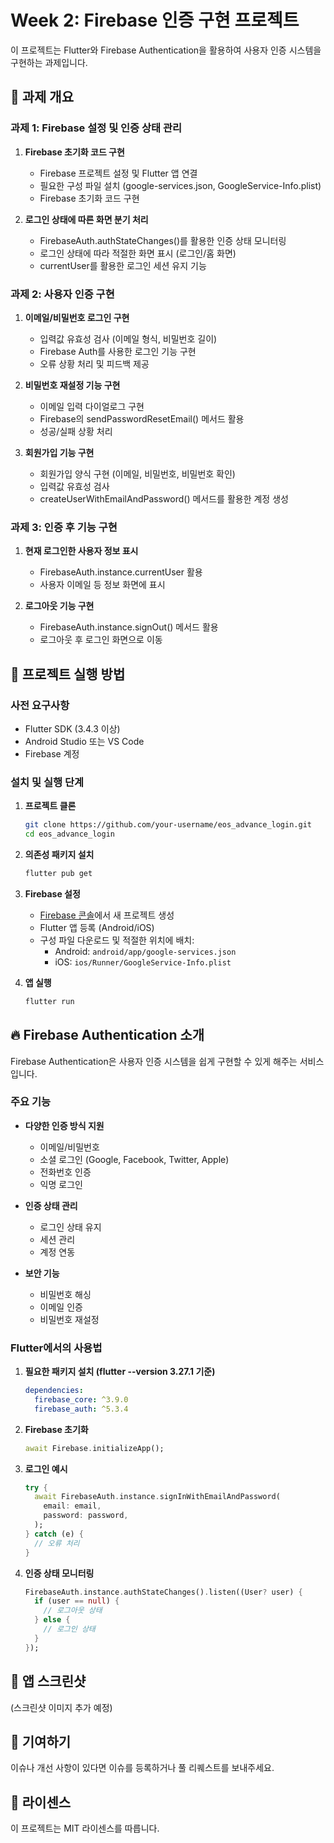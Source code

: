 # Week 2: Firebase 인증 구현 프로젝트

이 프로젝트는 Flutter와 Firebase Authentication을 활용하여 사용자 인증 시스템을 구현하는 과제입니다.

## 📝 과제 개요

### 과제 1: Firebase 설정 및 인증 상태 관리
1. **Firebase 초기화 코드 구현**
   - Firebase 프로젝트 설정 및 Flutter 앱 연결
   - 필요한 구성 파일 설치 (google-services.json, GoogleService-Info.plist)
   - Firebase 초기화 코드 구현

2. **로그인 상태에 따른 화면 분기 처리**
   - FirebaseAuth.authStateChanges()를 활용한 인증 상태 모니터링
   - 로그인 상태에 따라 적절한 화면 표시 (로그인/홈 화면)
   - currentUser를 활용한 로그인 세션 유지 기능

### 과제 2: 사용자 인증 구현
1. **이메일/비밀번호 로그인 구현**
   - 입력값 유효성 검사 (이메일 형식, 비밀번호 길이)
   - Firebase Auth를 사용한 로그인 기능 구현
   - 오류 상황 처리 및 피드백 제공

2. **비밀번호 재설정 기능 구현**
   - 이메일 입력 다이얼로그 구현
   - Firebase의 sendPasswordResetEmail() 메서드 활용
   - 성공/실패 상황 처리

3. **회원가입 기능 구현**
   - 회원가입 양식 구현 (이메일, 비밀번호, 비밀번호 확인)
   - 입력값 유효성 검사
   - createUserWithEmailAndPassword() 메서드를 활용한 계정 생성

### 과제 3: 인증 후 기능 구현
1. **현재 로그인한 사용자 정보 표시**
   - FirebaseAuth.instance.currentUser 활용
   - 사용자 이메일 등 정보 화면에 표시

2. **로그아웃 기능 구현**
   - FirebaseAuth.instance.signOut() 메서드 활용
   - 로그아웃 후 로그인 화면으로 이동

## 🚀 프로젝트 실행 방법

### 사전 요구사항
- Flutter SDK (3.4.3 이상)
- Android Studio 또는 VS Code
- Firebase 계정

### 설치 및 실행 단계

1. **프로젝트 클론**
   ```bash
   git clone https://github.com/your-username/eos_advance_login.git
   cd eos_advance_login
   ```

2. **의존성 패키지 설치**
   ```bash
   flutter pub get
   ```

3. **Firebase 설정**
   - [Firebase 콘솔](https://console.firebase.google.com)에서 새 프로젝트 생성
   - Flutter 앱 등록 (Android/iOS)
   - 구성 파일 다운로드 및 적절한 위치에 배치:
     - Android: `android/app/google-services.json`
     - iOS: `ios/Runner/GoogleService-Info.plist`

4. **앱 실행**
   ```bash
   flutter run
   ```

## 🔥 Firebase Authentication 소개

Firebase Authentication은 사용자 인증 시스템을 쉽게 구현할 수 있게 해주는 서비스입니다.

### 주요 기능
- **다양한 인증 방식 지원**
  - 이메일/비밀번호
  - 소셜 로그인 (Google, Facebook, Twitter, Apple)
  - 전화번호 인증
  - 익명 로그인

- **인증 상태 관리**
  - 로그인 상태 유지
  - 세션 관리
  - 계정 연동

- **보안 기능**
  - 비밀번호 해싱
  - 이메일 인증
  - 비밀번호 재설정

### Flutter에서의 사용법

1. **필요한 패키지 설치 (flutter --version 3.27.1 기준)**
   ```yaml
   dependencies:
     firebase_core: ^3.9.0
     firebase_auth: ^5.3.4
   ```

2. **Firebase 초기화**
   ```dart
   await Firebase.initializeApp();
   ```

3. **로그인 예시**
   ```dart
   try {
     await FirebaseAuth.instance.signInWithEmailAndPassword(
       email: email,
       password: password,
     );
   } catch (e) {
     // 오류 처리
   }
   ```

4. **인증 상태 모니터링**
   ```dart
   FirebaseAuth.instance.authStateChanges().listen((User? user) {
     if (user == null) {
       // 로그아웃 상태
     } else {
       // 로그인 상태
     }
   });
   ```

## 📱 앱 스크린샷

(스크린샷 이미지 추가 예정)

## 🤝 기여하기

이슈나 개선 사항이 있다면 이슈를 등록하거나 풀 리퀘스트를 보내주세요.

## 📄 라이센스

이 프로젝트는 MIT 라이센스를 따릅니다.
